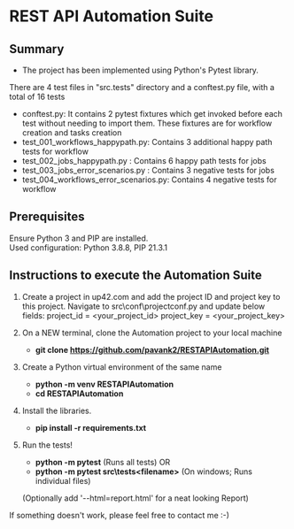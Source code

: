 
# REST API Automation Suite

## Summary

- The project has been implemented using Python's Pytest library.

There are 4 test files in "src.tests" directory and a conftest.py file, with a total of 16 tests
 - conftest.py: It contains 2 pytest fixtures which get invoked before each test without needing to import them.
   These fixtures are for workflow creation and  tasks creation
- test_001_workflows_happypath.py: Contains 3 additional happy path tests for workflow
- test_002_jobs_happypath.py : Contains 6 happy path tests for jobs
- test_003_jobs_error_scenarios.py : Contains 3 negative tests for jobs
- test_004_workflows_error_scenarios.py: Contains 4 negative tests for workflow

## Prerequisites
Ensure Python 3 and PIP are installed.  
Used configuration: Python 3.8.8, PIP 21.3.1

## Instructions to execute the Automation Suite

1. Create a project in up42.com and add the project ID and project key to this project.
   Navigate to src\conf\projectconf.py and update below fields:
    project_id = <your_project_id>
    project_key = <your_project_key> 

2. On a NEW terminal, clone the Automation project to your local machine

   - **git clone https://github.com/pavank2/RESTAPIAutomation.git**

2. Create a Python virtual environment of the same name 

   - **python -m venv RESTAPIAutomation**
   - **cd RESTAPIAutomation**

3. Install the libraries.
   
   - **pip install -r requirements.txt**
 
4. Run the tests!

   - **python -m pytest** (Runs all tests)
   OR
   - **python -m pytest src\tests\<filename>** (On windows; Runs individual files)  
   
   (Optionally add '--html=report.html' for a neat looking Report)
 

If something doesn't work, please feel free to contact me :-)
